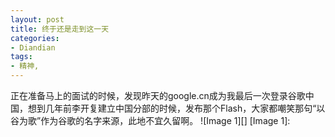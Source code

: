 ```yaml
---
layout: post
title: 终于还是走到这一天
categories:
- Diandian
tags:
- 精神, 
---
```

正在准备马上的面试的时候，发现昨天的google.cn成为我最后一次登录谷歌中国，想到几年前李开复建立中国分部的时候，发布那个Flash，大家都嘲笑那句“以谷为歌”作为谷歌的名字来源，此地不宜久留啊。 !\[Image 1\]\[\] \[Image 1\]: